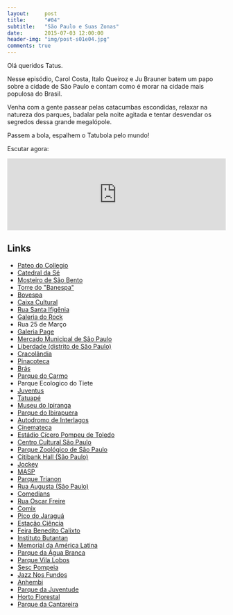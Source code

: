```yaml
---
layout:     post
title:      "#04"
subtitle:   "São Paulo e Suas Zonas"
date:       2015-07-03 12:00:00
header-img: "img/post-s01e04.jpg"
comments: true
---
```


<p>Olá queridos Tatus.</p>
<p>Nesse episódio, Carol Costa, Italo Queiroz e Ju Brauner batem um papo sobre a cidade de São Paulo e contam como é morar na cidade mais populosa do Brasil.</p>

<p>Venha com a gente passear pelas catacumbas escondidas, relaxar na natureza dos parques, badalar pela noite agitada e tentar desvendar os segredos dessa grande megalópole.</p>

<p>Passem a bola, espalhem o Tatubola pelo mundo!</p>

<p>Escutar agora:</p>

<iframe width="100%" height="166" scrolling="no" frameborder="no" src="https://w.soundcloud.com/player/?url=https%3A//api.soundcloud.com/tracks/213247735&amp;color=ff5500&amp;auto_play=false&amp;hide_related=false&amp;show_comments=true&amp;show_user=true&amp;show_reposts=false"></iframe>

<h2 class="section-heading">Links</h2>
<p>
	<ul>
		<li><a href="http://www.pateodocollegio.com.br/"  target="_blank">Pateo do Collegio</a></li>
		<li><a href="http://www.catedraldase.org.br/"  target="_blank">Catedral da Sé</a></li>
		<li><a href="http://mosteiro.org.br/"  target="_blank">Mosteiro de São Bento</a></li>
		<li><a href="https://pt.wikipedia.org/wiki/Edif%C3%ADcio_Altino_Arantes"  target="_blank">Torre do "Banespa"</a></li>
		<li><a href="http://www.bmfbovespa.com.br/pt-br/a-bmfbovespa/visitas-a-bolsa/visitas-a-bolsa.aspx?idioma=pt-br"  target="_blank">Bovespa</a></li>
		<li><a href="http://www.caixacultural.com.br/"  target="_blank">Caixa Cultural</a></li>
		<li><a href="https://pt.wikipedia.org/wiki/Rua_Santa_Ifig%C3%AAnia"  target="_blank">Rua Santa Ifigênia</a></li>
		<li><a href="http://galeriadorock.com.br/"  target="_blank">Galeria do Rock</a></li>
		<li><a href="https://pt.wikipedia.org/wiki/Rua_25_de_Mar%C3%A7o"  target="_blank"></a>Rua 25 de Março</li>
		<li><a href="http://www.galeriapage.com.br/"  target="_blank">Galeria Page</a></li>
		<li><a href="https://pt.wikipedia.org/wiki/Mercado_Municipal_de_S%C3%A3o_Paulo"  target="_blank">Mercado Municipal de São Paulo</a></li>
		<li><a href="https://pt.wikipedia.org/wiki/Liberdade_(distrito_de_S%C3%A3o_Paulo)"  target="_blank">Liberdade (distrito de São Paulo)</a></li>
		<li><a href="https://pt.wikipedia.org/wiki/Cracol%C3%A2ndia"  target="_blank">Cracolândia</a></li>
		<li><a href="http://www.pinacoteca.org.br/pinacoteca-pt/"  target="_blank">Pinacoteca</a></li>
		<li><a href="https://pt.wikipedia.org/wiki/Br%C3%A1s_(bairro_de_S%C3%A3o_Paulo)"  target="_blank">Brás</a></li>
		<li><a href="https://pt.wikipedia.org/wiki/Parque_do_Carmo"  target="_blank">Parque do Carmo</a></li>
		<li><a href="http://www.ecotiete.org.br/"  target="_blank"></a>Parque Ecologico do Tiete</li>
		<li><a href="http://www.juventus.com.br/"  target="_blank">Juventus</a></li>
		<li><a href="https://pt.wikipedia.org/wiki/Tatuap%C3%A9_(bairro_de_S%C3%A3o_Paulo)"  target="_blank">Tatuapé</a></li>
		<li><a href="https://pt.wikipedia.org/wiki/Museu_do_Ipiranga"  target="_blank">Museu do Ipiranga</a></li>
		<li><a href="https://pt.wikipedia.org/wiki/Parque_Ibirapuera"  target="_blank">Parque do Ibirapuera</a></li>
		<li><a href="http://www.autodromodeinterlagos.com.br/wp1/"  target="_blank">Autodromo de Interlagos</a></li>
		<li><a href="http://www.cinemateca.gov.br/"  target="_blank">Cinemateca</a></li>
		<li><a href="https://pt.wikipedia.org/wiki/Est%C3%A1dio_C%C3%ADcero_Pompeu_de_Toledo"  target="_blank">Estádio Cícero Pompeu de Toledo</a></li>
		<li><a href="http://www.centrocultural.sp.gov.br/"  target="_blank">Centro Cultural São Paulo</a></li>
		<li><a href="https://pt.wikipedia.org/wiki/Parque_Zool%C3%B3gico_de_S%C3%A3o_Paulo"  target="_blank">Parque Zoológico de São Paulo</a></li>
		<li><a href="https://pt.wikipedia.org/wiki/Citibank_Hall_(S%C3%A3o_Paulo)"  target="_blank">Citibank Hall (São Paulo)</a></li>
		<li><a href="http://www.jockeysp.com.br/"  target="_blank">Jockey</a></li>
		<li><a href="http://masp.art.br/masp2010/"  target="_blank">MASP</a></li>
		<li><a href="https://pt.wikipedia.org/wiki/Parque_Trianon"  target="_blank">Parque Trianon</a></li>
		<li><a href="https://pt.wikipedia.org/wiki/Rua_Augusta_(S%C3%A3o_Paulo)"  target="_blank">Rua Augusta (São Paulo)</a></li>
		<li><a href="http://www.comedians.com.br/"  target="_blank">Comedians</a></li>
		<li><a href="https://pt.wikipedia.org/wiki/Rua_Oscar_Freire"  target="_blank">Rua Oscar Freire</a></li>
		<li><a href="http://www.comix.com.br/distinction.php"  target="_blank">Comix</a></li>
		<li><a href="https://pt.wikipedia.org/wiki/Pico_do_Jaragu%C3%A1"  target="_blank">Pico do Jaraguá</a></li>
		<li><a href="http://www.eciencia.usp.br/"  target="_blank">Estação Ciência</a></li>
		<li><a href="http://www.pracabeneditocalixto.com.br/"  target="_blank">Feira Benedito Calixto</a></li>
		<li><a href="http://www.butantan.gov.br/Paginas/default.aspx"  target="_blank">Instituto Butantan</a></li>
		<li><a href="https://pt.wikipedia.org/wiki/Memorial_da_Am%C3%A9rica_Latina"  target="_blank">Memorial da América Latina</a></li>
		<li><a href="http://www.saopaulo.sp.gov.br/conhecasp/turismo_parques_agua-branca"  target="_blank">Parque da Água Branca</a></li>
		<li><a href="http://parquevillalobos.sp.gov.br/"  target="_blank">Parque Vila Lobos</a></li>
		<li><a href="http://www.sescsp.org.br/unidades/11_POMPEIA/#/content=programacao"  target="_blank">Sesc Pompeia</a></li>
		<li><a href="http://jazznosfundos.net/"  target="_blank">Jazz Nos Fundos</a></li>
		<li><a href="http://www.anhembi.com.br/"  target="_blank">Anhembi</a></li>
		<li><a href="https://pt.wikipedia.org/wiki/Parque_da_Juventude"  target="_blank">Parque da Juventude</a></li>
		<li><a href="http://hortoflorestal.sp.gov.br/"  target="_blank">Horto Florestal</a></li>
		<li><a href="http://www.ambiente.sp.gov.br/parque-da-cantareira/"  target="_blank">Parque da Cantareira</a></li>
		<!--- <li><a href=""  target="_blank"></a></li> --->
	</ul>
</p>
